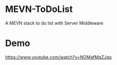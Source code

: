 # MEVN-ToDoList
A MEVN stack to do list with Server Middleware


# Demo
https://www.youtube.com/watch?v=NOMafMqZJqo
